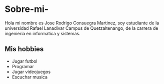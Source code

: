 # Sobre-mi-
 Hola mi nombre es Jose Rodrigo Consuegra Martinez, soy estudiante de la universidad Rafael Lanadivar Campus de Quetzaltenango, de la carrera de ingenieria en informatica y sistemas.

## Mis hobbies
* Jugar futbol
* Programar
* Jugar videojuegos 
* Escuchar musica 
